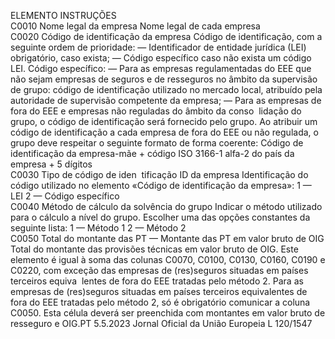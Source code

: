  
ELEMENTO  INSTRUÇÕES  
C0010  Nome legal da empresa  Nome legal de cada empresa  
C0020  Código de identificação 
da empresa  Código de identificação, com a seguinte ordem de prioridade: 
— Identificador de entidade jurídica (LEI) obrigatório, caso exista; 
— Código específico caso não exista um código LEI. 
Código específico: 
— Para as empresas regulamentadas do EEE que não sejam empresas de seguros e de 
resseguros no âmbito da supervisão de grupo: código de identificação utilizado no 
mercado local, atribuído pela autoridade de supervisão competente da empresa; 
— Para as empresas de fora do EEE e empresas não reguladas do âmbito da conso ­
lidação do grupo, o código de identificação será fornecido pelo grupo. Ao atribuir 
um código de identificação a cada empresa de fora do EEE ou não regulada, o 
grupo deve respeitar o seguinte formato de forma coerente: 
Código de identificação da empresa-mãe + código ISO 3166-1 alfa-2 do país da 
empresa + 5 dígitos  
C0030  Tipo de código de iden ­
tificação ID da empresa  Identificação do código utilizado no elemento «Código de identificação da empresa»: 
1 — LEI 
2 — Código específico  
C0040  Método de cálculo da 
solvência do grupo  Indicar o método utilizado para o cálculo a nível do grupo. Escolher uma das opções 
constantes da seguinte lista: 
1 — Método 1 
2 — Método 2  
C0050  Total do montante das 
PT — Montante das PT 
em valor bruto de OIG  Total do montante das provisões técnicas em valor bruto de OIG. 
Este elemento é igual à soma das colunas C0070, C0100, C0130, C0160, C0190 e 
C0220, com exceção das empresas de (res)seguros situadas em países terceiros equiva ­
lentes de fora do EEE tratadas pelo método 2. 
Para as empresas de (res)seguros situadas em países terceiros equivalentes de fora do 
EEE tratadas pelo método 2, só é obrigatório comunicar a coluna C0050. 
Esta célula deverá ser preenchida com montantes em valor bruto de resseguro e OIG.PT  5.5.2023 Jornal Oficial da União Europeia L 120/1547